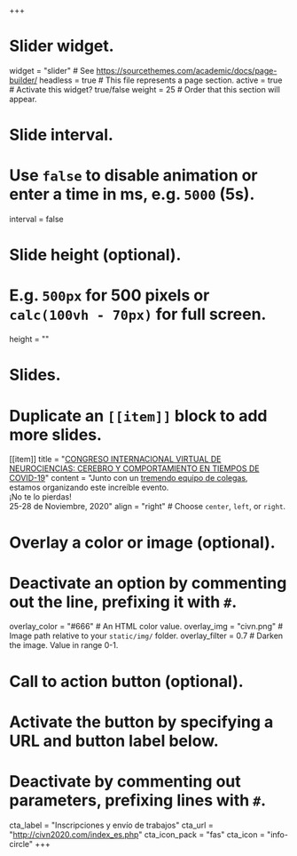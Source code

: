 +++
# Slider widget.
widget = "slider"  # See https://sourcethemes.com/academic/docs/page-builder/
headless = true  # This file represents a page section.
active = true  # Activate this widget? true/false
weight = 25  # Order that this section will appear.

# Slide interval.
# Use `false` to disable animation or enter a time in ms, e.g. `5000` (5s).
interval = false

# Slide height (optional).
# E.g. `500px` for 500 pixels or `calc(100vh - 70px)` for full screen.
height = ""

# Slides.
# Duplicate an `[[item]]` block to add more slides.
[[item]]
  title = "[CONGRESO INTERNACIONAL VIRTUAL DE NEUROCIENCIAS: CEREBRO Y COMPORTAMIENTO EN TIEMPOS DE COVID-19](http://civn2020.com/index_es.php)"
  content = "Junto con un [tremendo equipo de colegas](http://civn2020.com/acerca.php),<br/> estamos organizando este increíble evento.<br/> ¡No te lo pierdas!<br/> 25-28 de Noviembre, 2020"
  align = "right"  # Choose `center`, `left`, or `right`.

  # Overlay a color or image (optional).
  #   Deactivate an option by commenting out the line, prefixing it with `#`.
  overlay_color = "#666"  # An HTML color value.
  overlay_img = "civn.png"  # Image path relative to your `static/img/` folder.
  overlay_filter = 0.7  # Darken the image. Value in range 0-1.

  # Call to action button (optional).
  #   Activate the button by specifying a URL and button label below.
  #   Deactivate by commenting out parameters, prefixing lines with `#`.
  cta_label = "Inscripciones y envío de trabajos"
  cta_url = "http://civn2020.com/index_es.php"
  cta_icon_pack = "fas"
  cta_icon = "info-circle"
+++
